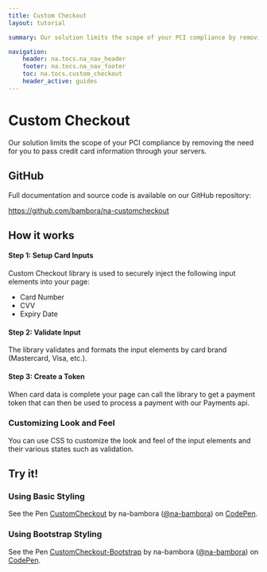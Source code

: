 ```yaml
---
title: Custom Checkout
layout: tutorial

summary: Our solution limits the scope of your PCI compliance by removing the need for you to pass credit card information through your servers.

navigation: 
    header: na.tocs.na_nav_header
    footer: na.tocs.na_nav_footer
    toc: na.tocs.custom_checkout
    header_active: guides 
---
```


# Custom Checkout

Our solution limits the scope of your PCI compliance by removing the need for you to pass credit card information through your servers.

## GitHub
Full documentation and source code is available on our GitHub repository: 

<https://github.com/bambora/na-customcheckout>

## How it works
#### Step 1: Setup Card Inputs
Custom Checkout library is used to securely inject the following input elements into your page:

* Card Number
* CVV
* Expiry Date

#### Step 2: Validate Input
The library validates and formats the input elements by card brand (Mastercard, Visa, etc.).

#### Step 3: Create a Token
When card data is complete your page can call the library to get a payment token that can then be used to process a payment with our Payments api. 

### Customizing Look and Feel

You can use CSS to customize the look and feel of the input elements and their various states such as validation.

## Try it!

### Using Basic Styling
<p data-height="395" data-theme-id="light" data-slug-hash="LLRMRo" data-default-tab="result" data-user="na-bambora" data-embed-version="2" data-pen-title="CustomCheckout" class="codepen">See the Pen <a href="https://codepen.io/na-bambora/pen/LLRMRo/">CustomCheckout</a> by na-bambora (<a href="https://codepen.io/na-bambora">@na-bambora</a>) on <a href="https://codepen.io">CodePen</a>.</p>
<script async src="https://production-assets.codepen.io/assets/embed/ei.js"></script>

### Using Bootstrap Styling
<p data-height="395" data-theme-id="light" data-slug-hash="OgbOKP" data-default-tab="result" data-user="na-bambora" data-embed-version="2" data-pen-title="CustomCheckout-Bootstrap" class="codepen">See the Pen <a href="https://codepen.io/na-bambora/pen/OgbOKP/">CustomCheckout-Bootstrap</a> by na-bambora (<a href="https://codepen.io/na-bambora">@na-bambora</a>) on <a href="https://codepen.io">CodePen</a>.</p>
<script async src="https://production-assets.codepen.io/assets/embed/ei.js"></script>

